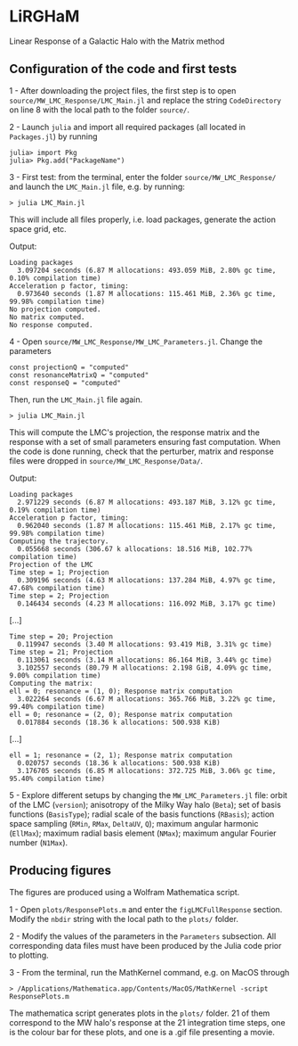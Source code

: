 # LiRGHaM
Linear Response of a Galactic Halo with the Matrix method


## Configuration of the code and first tests

1 - After downloading the project files, the first step is to open `source/MW_LMC_Response/LMC_Main.jl` and replace the string `CodeDirectory` on line 8 with the local path to the folder `source/`.

2 - Launch `julia` and import all required packages (all located in `Packages.jl`) by running 

```
julia> import Pkg
julia> Pkg.add("PackageName")
```

3 - First test: from the terminal, enter the folder `source/MW_LMC_Response/` and launch the `LMC_Main.jl` file, e.g. by running:

```
> julia LMC_Main.jl
```

This will include all files properly, i.e. load packages, generate the action space grid, etc.

Output:

```
Loading packages
  3.097204 seconds (6.87 M allocations: 493.059 MiB, 2.80% gc time, 0.10% compilation time)
Acceleration p factor, timing:
  0.973640 seconds (1.87 M allocations: 115.461 MiB, 2.36% gc time, 99.98% compilation time)
No projection computed.
No matrix computed.
No response computed.
```


4 - Open `source/MW_LMC_Response/MW_LMC_Parameters.jl`. Change the parameters 

```
const projectionQ = "computed"
const resonanceMatrixQ = "computed"
const responseQ = "computed"
```

Then, run the `LMC_Main.jl` file again.

```
> julia LMC_Main.jl
```

This will compute the LMC's projection, the response matrix and the response with a set of small parameters ensuring fast computation. When the code is done running, check that the perturber, matrix and response files were dropped in `source/MW_LMC_Response/Data/`.

Output: 

```
Loading packages
  2.971229 seconds (6.87 M allocations: 493.187 MiB, 3.12% gc time, 0.19% compilation time)
Acceleration p factor, timing:
  0.962040 seconds (1.87 M allocations: 115.461 MiB, 2.17% gc time, 99.98% compilation time)
Computing the trajectory.
  0.055668 seconds (306.67 k allocations: 18.516 MiB, 102.77% compilation time)
Projection of the LMC
Time step = 1; Projection
  0.309196 seconds (4.63 M allocations: 137.284 MiB, 4.97% gc time, 47.68% compilation time)
Time step = 2; Projection
  0.146434 seconds (4.23 M allocations: 116.092 MiB, 3.17% gc time)
```
 
[...]

```
Time step = 20; Projection
  0.119947 seconds (3.40 M allocations: 93.419 MiB, 3.31% gc time)
Time step = 21; Projection
  0.113061 seconds (3.14 M allocations: 86.164 MiB, 3.44% gc time)
  3.102557 seconds (80.79 M allocations: 2.198 GiB, 4.09% gc time, 9.00% compilation time)
Computing the matrix: 
ell = 0; resonance = (1, 0); Response matrix computation
  3.022264 seconds (6.67 M allocations: 365.766 MiB, 3.22% gc time, 99.40% compilation time)
ell = 0; resonance = (2, 0); Response matrix computation
  0.017884 seconds (18.36 k allocations: 500.938 KiB)
```

[...] 

```
ell = 1; resonance = (2, 1); Response matrix computation
  0.020757 seconds (18.36 k allocations: 500.938 KiB)
  3.176705 seconds (6.85 M allocations: 372.725 MiB, 3.06% gc time, 95.40% compilation time)
```

5 - Explore different setups by changing the `MW_LMC_Parameters.jl` file: orbit of the LMC (`version`); anisotropy of the Milky Way halo (`Beta`); set of basis functions (`BasisType`); radial scale of the basis functions (`RBasis`); action space sampling (`RMin`, `RMax`, `DeltaUV`, `Q`); maximum angular harmonic (`EllMax`); maximum radial basis element (`NMax`); maximum angular Fourier number (`N1Max`). 


## Producing figures

The figures are produced using a Wolfram Mathematica script.

1 - Open `plots/ResponsePlots.m` and enter the `figLMCFullResponse` section. Modify the `nbdir` string with the local path to the `plots/` folder. 

2 - Modify the values of the parameters in the `Parameters` subsection. All corresponding data files must have been produced by the Julia code prior to plotting.

3 - From the terminal, run the MathKernel command, e.g. on MacOS through

```
> /Applications/Mathematica.app/Contents/MacOS/MathKernel -script ResponsePlots.m
```

The mathematica script generates plots in the `plots/` folder. 21 of them correspond to the MW halo's response at the 21 integration time steps, one is the colour bar for these plots, and one is a .gif file presenting a movie.

